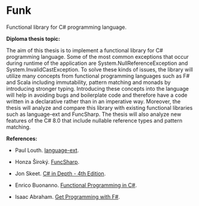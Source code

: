 # Funk
Functional library for C# programming language.

**Diploma thesis topic:**

The aim of this thesis is to implement a functional library for C# programming language. Some of the most common exceptions that occur during runtime of the application are System.NullReferenceException and System.InvalidCastException.
To solve these kinds of issues, the library will utilize many concepts from functional programming languages such as F# and Scala including immutability, pattern matching and monads by introducing stronger typing. Introducing these concepts into the language will help in avoiding bugs and boilerplate code and therefore have a code written in a declarative rather than in an imperative way. Moreover, the thesis will analyze and compare this library with existing functional libraries such as language-ext and FuncSharp. The thesis will also analyze new features of the C# 8.0 that include nullable reference types and pattern matching.

**References:**

- Paul Louth. [language-ext](https://github.com/louthy/language-ext).

- Honza Široký. [FuncSharp](https://github.com/siroky/FuncSharp).

- Jon Skeet. [C# in Depth - 4th Edition](https://www.manning.com/books/c-sharp-in-depth-fourth-edition).

- Enrico Buonanno. [Functional Programming in C#](https://www.manning.com/books/functional-programming-in-c-sharp).

- Isaac Abraham. [Get Programming with F#](https://www.manning.com/books/get-programming-with-f-sharp).

